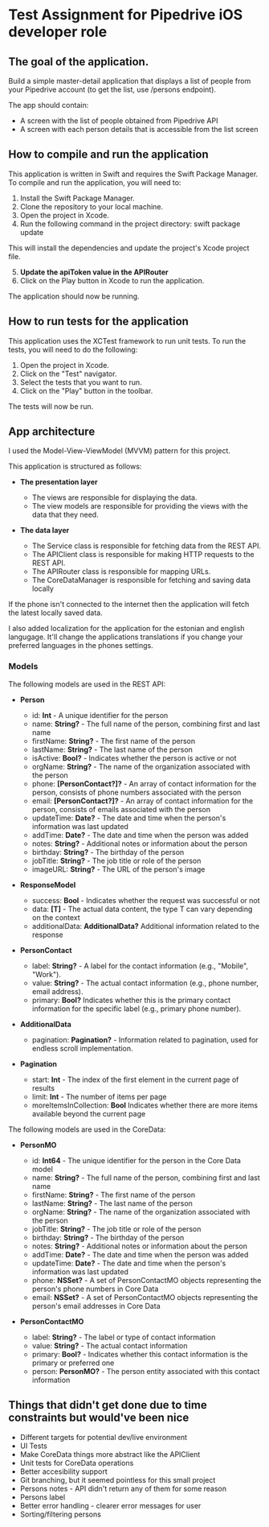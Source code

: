 # Test Assignment for Pipedrive iOS developer role

## The goal of the application.

Build a simple master-detail application that displays a list of people from your Pipedrive account (to get
the list, use /persons endpoint).

The app should contain:

- A screen with the list of people obtained from Pipedrive API
- A screen with each person details that is accessible from the list screen

## How to compile and run the application
This application is written in Swift and requires the Swift Package Manager. To compile and run the application, you will need to:

1. Install the Swift Package Manager.
2. Clone the repository to your local machine.
3. Open the project in Xcode.
4. Run the following command in the project directory:
swift package update

This will install the dependencies and update the project's Xcode project file.

5. **Update the apiToken value in the APIRouter**
6. Click on the Play button in Xcode to run the application.

The application should now be running.

## How to run tests for the application
This application uses the XCTest framework to run unit tests. To run the tests, you will need to do the following:

1. Open the project in Xcode.
2. Click on the "Test" navigator.
3. Select the tests that you want to run.
4. Click on the "Play" button in the toolbar.

The tests will now be run.

## App architecture

I used the Model-View-ViewModel (MVVM) pattern for this project.

This application is structured as follows:

* **The presentation layer**
    * The views are responsible for displaying the data.
    * The view models are responsible for providing the views with the data that they need.
    
* **The data layer**
    * The Service class is responsible for fetching data from the REST API.
    * The APIClient class is responsible for making HTTP requests to the REST API.
    * The APIRouter class is responsible for mapping URLs.
    * The CoreDataManager is responsible for fetching and saving data locally 

If the phone isn't connected to the internet then the application will fetch the latest locally saved data. 

I also added localization for the application for the estonian and english langugage. It'll change the applications translations if you change your preferred languages in the phones settings.

### Models 

The following models are used in the REST API:

* **Person**
    * id: **Int** - A unique identifier for the person
    * name: **String?** - The full name of the person, combining first and last name 
    * firstName: **String?** - The first name of the person
    * lastName: **String?** - The last name of the person
    * isActive: **Bool?** - Indicates whether the person is active or not
    * orgName: **String?** - The name of the organization associated with the person
    * phone: **[PersonContact?]?** - An array of contact information for the person, consists of phone numbers associated with the person
    * email: **[PersonContact?]?** - An array of contact information for the person, consists of emails associated with the person
    * updateTime: **Date?** - The date and time when the person's information was last updated
    * addTime: **Date?** - The date and time when the person was added
    * notes: **String?** - Additional notes or information about the person
    * birthday: **String?** - The birthday of the person
    * jobTitle: **String?** - The job title or role of the person
    * imageURL: **String?** - The URL of the person's image
    
* **ResponseModel**
    * success: **Bool** - Indicates whether the request was successful or not  
    * data: **[T]** - The actual data content, the type T can vary depending on the context
    * additionalData: **AdditionalData?** Additional information related to the response

* **PersonContact**
    * label: **String?** - A label for the contact information (e.g., "Mobile", "Work").
    * value: **String?** - The actual contact information (e.g., phone number, email address).
    * primary: **Bool?** Indicates whether this is the primary contact information for the specific label (e.g., primary phone number).
    
* **AdditionalData**
    * pagination: **Pagination?** - Information related to pagination, used for endless scroll implementation.
    
* **Pagination**
    * start: **Int** - The index of the first element in the current page of results
    * limit: **Int** - The number of items per page
    * moreItemsInCollection: **Bool** Indicates whether there are more items available beyond the current page
    
The following models are used in the CoreData:

* **PersonMO**
    * id: **Int64** - The unique identifier for the person in the Core Data model
    * name: **String?** - The full name of the person, combining first and last name
    * firstName: **String?** - The first name of the person
    * lastName: **String?** - The last name of the person
    * orgName: **String?** - The name of the organization associated with the person
    * jobTitle: **String?** - The job title or role of the person
    * birthday: **String?** - The birthday of the person
    * notes: **String?** - Additional notes or information about the person
    * addTime: **Date?** - The date and time when the person was added
    * updateTime: **Date?** - The date and time when the person's information was last updated
    * phone: **NSSet?** - A set of PersonContactMO objects representing the person's phone numbers in Core Data
    * email: **NSSet?** -  A set of PersonContactMO objects representing the person's email addresses in Core Data
    
* **PersonContactMO**
    * label: **String?** - The label or type of contact information
    * value: **String?** - The actual contact information
    * primary: **Bool?** - Indicates whether this contact information is the primary or preferred one
    * person: **PersonMO?** - The person entity associated with this contact information

## Things that didn't get done due to time constraints but would've been nice 

* Different targets for potential dev/live environment
* UI Tests
* Make CoreData things more abstract like the APIClient
* Unit tests for CoreData operations
* Better accesibility support
* Git branching, but it seemed pointless for this small project
* Persons notes - API didn't return any of them for some reason
* Persons label
* Better error handling - clearer error messages for user
* Sorting/filtering persons
